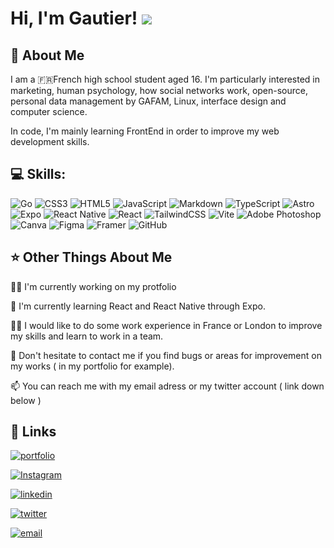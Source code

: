 
# Hi, I'm Gautier! ![](https://user-images.githubusercontent.com/18350557/176309783-0785949b-9127-417c-8b55-ab5a4333674e.gif)

## 🚀 About Me
I am a 🇫🇷French high school student aged 16. I'm particularly interested in marketing, human psychology, how social networks work, open-source, personal data management by GAFAM, Linux, interface design and computer science.

In code, I'm mainly learning FrontEnd in order to improve my web development skills.


## 💻 Skills:
![Go](https://img.shields.io/badge/go-%2300ADD8.svg?style=for-the-badge&logo=go&logoColor=white) ![CSS3](https://img.shields.io/badge/css3-%231572B6.svg?style=for-the-badge&logo=css3&logoColor=white) ![HTML5](https://img.shields.io/badge/html5-%23E34F26.svg?style=for-the-badge&logo=html5&logoColor=white) ![JavaScript](https://img.shields.io/badge/javascript-%23323330.svg?style=for-the-badge&logo=javascript&logoColor=%23F7DF1E) ![Markdown](https://img.shields.io/badge/markdown-%23000000.svg?style=for-the-badge&logo=markdown&logoColor=white) ![TypeScript](https://img.shields.io/badge/typescript-%23007ACC.svg?style=for-the-badge&logo=typescript&logoColor=white) ![Astro](https://img.shields.io/badge/astro-%232C2052.svg?style=for-the-badge&logo=astro&logoColor=white) ![Expo](https://img.shields.io/badge/expo-1C1E24?style=for-the-badge&logo=expo&logoColor=#D04A37) ![React Native](https://img.shields.io/badge/react_native-%2320232a.svg?style=for-the-badge&logo=react&logoColor=%2361DAFB) ![React](https://img.shields.io/badge/react-%2320232a.svg?style=for-the-badge&logo=react&logoColor=%2361DAFB) ![TailwindCSS](https://img.shields.io/badge/tailwindcss-%2338B2AC.svg?style=for-the-badge&logo=tailwind-css&logoColor=white) ![Vite](https://img.shields.io/badge/vite-%23646CFF.svg?style=for-the-badge&logo=vite&logoColor=white) ![Adobe Photoshop](https://img.shields.io/badge/adobe%20photoshop-%2331A8FF.svg?style=for-the-badge&logo=adobe%20photoshop&logoColor=white) ![Canva](https://img.shields.io/badge/Canva-%2300C4CC.svg?style=for-the-badge&logo=Canva&logoColor=white) ![Figma](https://img.shields.io/badge/figma-%23F24E1E.svg?style=for-the-badge&logo=figma&logoColor=white) ![Framer](https://img.shields.io/badge/Framer-black?style=for-the-badge&logo=framer&logoColor=blue) ![GitHub](https://img.shields.io/badge/github-%23121011.svg?style=for-the-badge&logo=github&logoColor=white)

## ⭐️ Other Things About Me
👩‍💻 I'm currently working on my protfolio

🧠 I'm currently learning React and React Native through Expo. 

👯‍♀️ I would like to do some work experience in France or London to improve my skills and learn to work in a team.

🤔 Don't hesitate to contact me if you find bugs or areas for improvement on my works ( in my portfolio for example). 

📫 You can reach me with my email adress or my twitter account ( link down below )

## 🔗 Links
[![portfolio](https://img.shields.io/badge/My_portfolio_WIP-000?style=for-the-badge&logo=ko-fi&logoColor=white)]()

[![Instagram](https://img.shields.io/badge/Instagram-E4405F?style=for-the-badge&logo=instagram&logoColor=white)](https://www.instagram.com/gautier.picon/)

[![linkedin](https://img.shields.io/badge/Linkedin_WIP-0A66C2?style=for-the-badge&logo=linkedin&logoColor=white)]()

[![twitter](https://img.shields.io/badge/Twitter-1DA1F2?style=for-the-badge&logo=x&logoColor=white)](https://twitter.com/vu_zip)

[![email](https://img.shields.io/badge/Email-0A66C2?style=for-the-badge&logo=maildotru&logoColor=white)](mailto:gautierpicon@proton.me)
